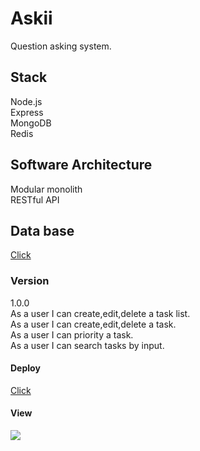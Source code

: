 # Askii  
Question asking system.
## Stack  
Node.js  
Express  
MongoDB    
Redis
## Software Architecture  
Modular monolith  
RESTful API  
## Data base
[Click](https://i.ibb.co/W2YnDkV/Generic-API.png)  

### Version
1.0.0  
As a user I can create,edit,delete a task list.  
As a user I can create,edit,delete a task.  
As a user I can priority a task.  
As a user I can search tasks by input.  
#### Deploy  
[Click](https://todolist-yarden-marcos.netlify.app/)  
#### View
![](https://i.ibb.co/R3SNwf7/Todo.png)  

